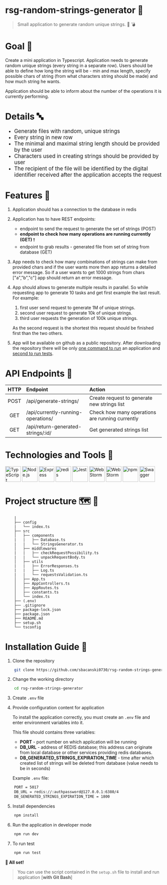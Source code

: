 # rsg-random-strings-generator :speech_balloon:

> Small application to generate random unique strings. :taco: :bomb:

# Goal :speech_balloon:

Create a mini application in Typescript. Application needs to generate random unique strings (every string in a separate row). Users should be able to define how long the string will be - min and max length, specify possible chars of string (from what characters string should be made) and how much string he wants.

Application should be able to inform about the number of the operations it is currently performing.

# Details :abc:

<div style="font-size: 17px">

-   Generate files with random, unique strings
-   Every string in new row
-   The minimal and maximal string length should be provided by the user
-   Characters used in creating strings should be provided by user
-   The recipient of the file will be identified by the digital identifier received after the application accepts the request

</div>

# Features :sparkler:

1. Application should has a connection to the database in redis
2. Application has to have REST endpoints:
    - endpoint to send the request to generate the set of strings (POST)
    - **endpoint to check how many operations are running currently (GET)** :exclamation:
    - endpoint to grab results - generated file from set of string from database (GET)
3. App needs to check how many combinations of strings can make from provided chars and if the user wants more then app returns a detailed error message. So if a user wants to get 1000 strings from chars ["a","b","c"] app should return an error message.
4. App should allows to generate multiple results in parallel. So while requesting app to generate 10 tasks and get first example the last result. For example:

    1. first user send request to generate 1M of unique strings.
    2. second user request to generate 10k of unique strings.
    3. third user requests the generation of 100k unique strings.

    As the second request is the shortest this request should be finished first than the two others.

5. App will be available on github as a public repository. After downloading the repository there will be only <u>one command to run</u> an application and <u>second to run tests</u>.

# API Endpoints :avocado:

| HTTP | Endpoint                           | Action                                          |
| :--: | :--------------------------------- | :---------------------------------------------- |
| POST | /api/generate-strings/             | Create request to generate new strings list     |
| GET  | /api/currently-running-operations/ | Check how many operations are running currently |
| GET  | /api/return-generated-strings/:id/ | Get generated strings list                      |

# Technologies and Tools :wrench:

<div>
	<img width="50" src="https://user-images.githubusercontent.com/25181517/183890598-19a0ac2d-e88a-4005-a8df-1ee36782fde1.png" alt="TypeScript" title="TypeScript"/>
	<img width="50" src="https://user-images.githubusercontent.com/25181517/183568594-85e280a7-0d7e-4d1a-9028-c8c2209e073c.png" alt="Node.js" title="Node.js"/>
	<img width="50" src="https://user-images.githubusercontent.com/25181517/183859966-a3462d8d-1bc7-4880-b353-e2cbed900ed6.png" alt="Express" title="Express"/>
	<img width="50" src="https://user-images.githubusercontent.com/25181517/182884894-d3fa6ee0-f2b4-4960-9961-64740f533f2a.png" alt="redis" title="redis"/>
	<img width="50" src="https://user-images.githubusercontent.com/25181517/187955005-f4ca6f1a-e727-497b-b81b-93fb9726268e.png" alt="Jest" title="Jest"/>
	<img width="50" src="https://user-images.githubusercontent.com/25181517/192108891-d86b6220-e232-423a-bf5f-90903e6887c3.png" alt="WebStorm" title="VSCode"/>
	<img width="50" src="https://user-images.githubusercontent.com/25181517/192108893-b1eed3c7-b2c4-4e1c-9e9f-c7e83637b33d.png" alt="WebStorm" title="WebStorm"/>
	<img width="50" src="https://user-images.githubusercontent.com/25181517/121401671-49102800-c959-11eb-9f6f-74d49a5e1774.png" alt="npm" title="npm"/>
	<img width="50" src="https://user-images.githubusercontent.com/25181517/186711335-a3729606-5a78-4496-9a36-06efcc74f800.png" alt="Swagger" title="Swagger"/>
</div>

# Project structure :world_map: :file_folder:

```
    |
    ├── config
    |	└── index.ts
    ├── src
    │   ├── components
    |	|   ├── Database.ts
    |	|   └── StringsGenerator.ts
    │   ├── middlewares
    |	|   ├── checkRequestPossibility.ts
    |	|   └── unpackRequestBody.ts
    │   ├── utils
    |	|   ├── ErrorResponses.ts
    |	|   ├── Log.ts
    |	|   └── requestsValidation.ts
    │   ├── App.ts
    │   ├── AppControllers.ts
    │   ├── AppRoutes.ts
    │   ├── constants.ts
    │   └── index.ts
    ├── (.env)
    ├── .gitignore
    ├── package-lock.json
    ├── package.json
    ├── README.md
    ├── setup.sh
    └── tsconfig

```

# Installation Guide :scroll:

1.  Clone the repository

```bash
    git clone https://github.com/sbacanski0730/rsg-random-strings-generator.git
```

2.  Change the working directory

```bash
    cd rsg-random-strings-generator
```

3.  Create `.env` file
4.  Provide configuration content for application

    To install the application correctly, you must create an `.env` file and enter environment variables into it.

    This file should contains three variables:

    -   **PORT** - port number on which application will be running
    -   **DB_URL** - address of REDIS database; this address can originate from local database or other services providing redis databases.
    -   **DB_GENERATED_STRINGS_EXPIRATION_TIME** - time after which created list of strings will be deleted from database (value needs to be in seconds)

    Example `.env` file:

```bash
    PORT = 5017
    DB_URL = redis://:authpassword@127.0.0.1:6380/4
    DB_GENERATED_STRINGS_EXPIRATION_TIME = 1800
```

5.  Install dependencies

```bash
    npm install
```

6.  Run the application in developer mode

```bash
    npm run dev
```

7. To run test

```bash
    npm run test
```

**:sparkler: All set!**

> You can use the script contained in the `setup.sh` file to install and run application [**with Git Bash**]
